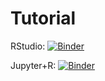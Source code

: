 # Tutorial 

RStudio: [![Binder](http://mybinder.org/badge_logo.svg)](http://mybinder.org/v2/gh/nomcomm/communication_analytics_tutorial_r/master?urlpath=rstudio)


Jupyter+R: [![Binder](http://mybinder.org/badge_logo.svg)](http://mybinder.org/v2/gh/binder-examples/r/master?filepath=index.ipynb)




